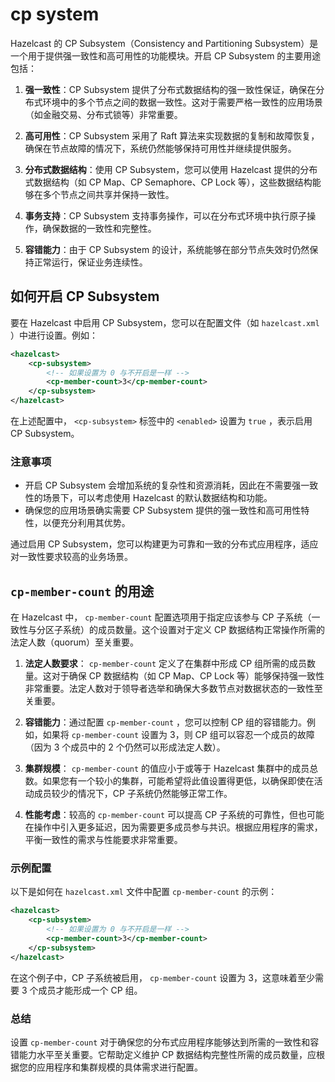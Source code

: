 # cp system

Hazelcast 的 CP Subsystem（Consistency and Partitioning Subsystem）是一个用于提供强一致性和高可用性的功能模块。开启 CP Subsystem 的主要用途包括：

1. **强一致性**：CP Subsystem 提供了分布式数据结构的强一致性保证，确保在分布式环境中的多个节点之间的数据一致性。这对于需要严格一致性的应用场景（如金融交易、分布式锁等）非常重要。

2. **高可用性**：CP Subsystem 采用了 Raft 算法来实现数据的复制和故障恢复，确保在节点故障的情况下，系统仍然能够保持可用性并继续提供服务。

3. **分布式数据结构**：使用 CP Subsystem，您可以使用 Hazelcast 提供的分布式数据结构（如 CP Map、CP Semaphore、CP Lock 等），这些数据结构能够在多个节点之间共享并保持一致性。

4. **事务支持**：CP Subsystem 支持事务操作，可以在分布式环境中执行原子操作，确保数据的一致性和完整性。

5. **容错能力**：由于 CP Subsystem 的设计，系统能够在部分节点失效时仍然保持正常运行，保证业务连续性。

## 如何开启 CP Subsystem

要在 Hazelcast 中启用 CP Subsystem，您可以在配置文件（如  `hazelcast.xml` ）中进行设置。例如：

```xml
<hazelcast>
    <cp-subsystem>
        <!-- 如果设置为 0 与不开启是一样 -->
        <cp-member-count>3</cp-member-count>
    </cp-subsystem>
</hazelcast>
```

在上述配置中， `<cp-subsystem>`  标签中的  `<enabled>`  设置为  `true` ，表示启用 CP Subsystem。

### 注意事项

- 开启 CP Subsystem 会增加系统的复杂性和资源消耗，因此在不需要强一致性的场景下，可以考虑使用 Hazelcast 的默认数据结构和功能。
- 确保您的应用场景确实需要 CP Subsystem 提供的强一致性和高可用性特性，以便充分利用其优势。

通过启用 CP Subsystem，您可以构建更为可靠和一致的分布式应用程序，适应对一致性要求较高的业务场景。

## `cp-member-count`  的用途

在 Hazelcast 中， `cp-member-count`  配置选项用于指定应该参与 CP 子系统（一致性与分区子系统）的成员数量。这个设置对于定义 CP 数据结构正常操作所需的法定人数（quorum）至关重要。

1. **法定人数要求**： `cp-member-count`  定义了在集群中形成 CP 组所需的成员数量。这对于确保 CP 数据结构（如 CP Map、CP Lock 等）能够保持强一致性非常重要。法定人数对于领导者选举和确保大多数节点对数据状态的一致性至关重要。

2. **容错能力**：通过配置  `cp-member-count` ，您可以控制 CP 组的容错能力。例如，如果将  `cp-member-count`  设置为 3，则 CP 组可以容忍一个成员的故障（因为 3 个成员中的 2 个仍然可以形成法定人数）。

3. **集群规模**： `cp-member-count`  的值应小于或等于 Hazelcast 集群中的成员总数。如果您有一个较小的集群，可能希望将此值设置得更低，以确保即使在活动成员较少的情况下，CP 子系统仍然能够正常工作。

4. **性能考虑**：较高的  `cp-member-count`  可以提高 CP 子系统的可靠性，但也可能在操作中引入更多延迟，因为需要更多成员参与共识。根据应用程序的需求，平衡一致性的需求与性能要求非常重要。

### 示例配置

以下是如何在  `hazelcast.xml`  文件中配置  `cp-member-count`  的示例：

```xml
<hazelcast>
    <cp-subsystem>
        <!-- 如果设置为 0 与不开启是一样 -->
        <cp-member-count>3</cp-member-count>
    </cp-subsystem>
</hazelcast>
```

在这个例子中，CP 子系统被启用， `cp-member-count`  设置为 3，这意味着至少需要 3 个成员才能形成一个 CP 组。

### 总结

设置  `cp-member-count`  对于确保您的分布式应用程序能够达到所需的一致性和容错能力水平至关重要。它帮助定义维护 CP 数据结构完整性所需的成员数量，应根据您的应用程序和集群规模的具体需求进行配置。
